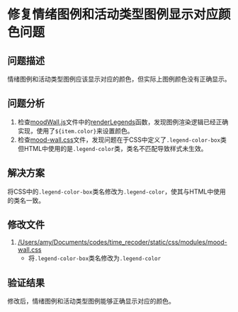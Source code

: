 # 修复情绪图例和活动类型图例显示对应颜色问题

## 问题描述
情绪图例和活动类型图例应该显示对应的颜色，但实际上图例颜色没有正确显示。

## 问题分析
1. 检查[moodWall.js](file:///Users/amy/Documents/codes/time_recoder/static/js/modules/moodWall.js)文件中的[renderLegends](file:///Users/amy/Documents/codes/time_recoder/static/js/modules/moodWall.js#L242-L261)函数，发现图例渲染逻辑已经正确实现，使用了`${item.color}`来设置颜色。
2. 检查[mood-wall.css](file:///Users/amy/Documents/codes/time_recoder/static/css/modules/mood-wall.css)文件，发现问题在于CSS中定义了`.legend-color-box`类但HTML中使用的是`.legend-color`类，类名不匹配导致样式未生效。

## 解决方案
将CSS中的`.legend-color-box`类名修改为`.legend-color`，使其与HTML中使用的类名一致。

## 修改文件
1. [/Users/amy/Documents/codes/time_recoder/static/css/modules/mood-wall.css](file:///Users/amy/Documents/codes/time_recoder/static/css/modules/mood-wall.css)
   - 将`.legend-color-box`类名修改为`.legend-color`

## 验证结果
修改后，情绪图例和活动类型图例能够正确显示对应的颜色。
